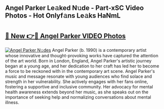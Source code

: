 ## Angel Parker Le𝚊ked N𝚞de - Part-xSC Video Photos - Hot Onlyf𝚊ns Le𝚊ks HaNmL

# <h2><a href="http://ac31759.deff.icu/?id=Angel+Parker">🔗 New 👉🔴 Angel Parker VIDEO Photos</a></h2>

[![Angel Parker N𝚞des](https://i.imgur.com/rIISA9y.gif)](http://ac31759.deff.icu/?id=Angel+Parker)
Angel Parker (b. 1990) is a contemporary artist whose innovative and thought-provoking works have captured the attention of the art world. Born in London, England, Angel Parker's artistic journey began at a young age, and her dedication to her craft has led her to become a force to be reckoned with in the contemporary art scene. Angel Parker's music and message resonate with young audiences who find solace and strength in her vulnerability. She actively engages with her fans online, fostering a supportive and inclusive community. Her advocacy for mental health awareness extends beyond her music, as she speaks out on the importance of seeking help and normalizing conversations about mental illness.
